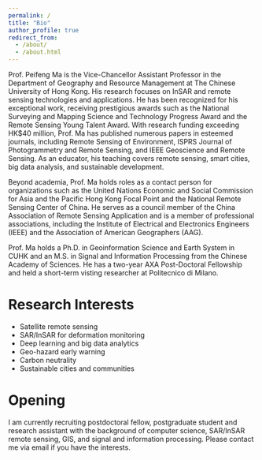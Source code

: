 ```yaml
---
permalink: /
title: "Bio"
author_profile: true
redirect_from: 
  - /about/
  - /about.html
---
```


Prof. Peifeng Ma is the Vice-Chancellor Assistant Professor in the Department of Geography and Resource Management at The Chinese University of Hong Kong. His research focuses on InSAR and remote sensing technologies and applications. He has been recognized for his exceptional work, receiving prestigious awards such as the National Surveying and Mapping Science and Technology Progress Award and the Remote Sensing Young Talent Award. With research funding exceeding HK$40 million, Prof. Ma has published numerous papers in esteemed journals, including Remote Sensing of Environment, ISPRS Journal of Photogrammetry and Remote Sensing, and IEEE Geoscience and Remote Sensing. As an educator, his teaching covers remote sensing, smart cities, big data analysis, and sustainable development.

Beyond academia, Prof. Ma holds roles as a contact person for organizations such as the United Nations Economic and Social Commission for Asia and the Pacific Hong Kong Focal Point and the National Remote Sensing Center of China. He serves as a council member of the China Association of Remote Sensing Application and is a member of professional associations, including the Institute of Electrical and Electronics Engineers (IEEE) and the Association of American Geographers (AAG).

Prof. Ma holds a Ph.D. in Geoinformation Science and Earth System in CUHK and an M.S. in Signal and Information Processing from the Chinese Academy of Sciences. He has a two-year AXA Post-Doctoral Fellowship and held a short-term visting researcher at Politecnico di Milano.



Research Interests
======
* Satellite remote sensing
* SAR/InSAR for deformation monitoring
* Deep learning and big data analytics
* Geo-hazard early warning
* Carbon neutrality
* Sustainable cities and communities



Opening
======
I am currently recruiting postdoctoral fellow, postgraduate student and research assistant with the background of computer science, SAR/InSAR remote sensing, GIS, and signal and information processing. Please contact me via email if you have the interests.
